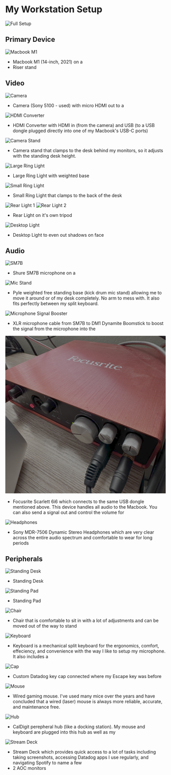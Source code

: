 # My Workstation Setup

![Full Setup](/images/Full_Setup.png)

## Primary Device

![Macbook M1](/images/Macbook.png)
- Macbook M1 (14-inch, 2021) on a
- Riser stand

## Video

![Camera](/images/Camera.png)
- Camera (Sony 5100 - used) with micro HDMI out to a

![HDMI Converter](/images/HDMIConverter.png)
- HDMI Converter with HDMI in (from the camera) and USB (to a USB dongle plugged directly into one of my Macbook's USB-C ports)

![Camera Stand](/images/CameraStand.png)
- Camera stand that clamps to the desk behind my monitors, so it adjusts with the standing desk height.

![Large Ring Light](/images/RingLight1.png)
- Large Ring Light with weighted base

![Small Ring Light](/images/RingLight2.png)
- Small Ring Light that clamps to the back of the desk

![Rear Light 1](/images/RearLights.png)
![Rear Light 2](/images/RearLights2.png)
- Rear Light on it's own tripod

![Desktop Light](/images/DesktopLight.png)
- Desktop Light to even out shadows on face

## Audio

![SM7B](/images/MicrophoneSMB7.png)
- Shure SM7B microphone on a

![Mic Stand](/images/MicStand.png)
- Pyle weighted free standing base (kick drum mic stand) allowing me to move it around or of my desk completely. No arm to mess with. It also fits perfectly between my split keyboard. 

![Microphone Signal Booster](/images/MicrophoneSignalBooster.png)
- XLR microphone cable from SM7B to DM1 Dynamite Boomstick to boost the signal from the microphone into the

![Audio Converter](/images/AudioConverter.png)
- Focusrite Scarlett 6i6 which connects to the same USB dongle mentioned above. This device handles all audio to the Macbook. You can also send a signal out and control the volume for

![Headphones](/images/Headphones.png)
- Sony MDR-7506 Dynamic Stereo Headphones which are very clear across the entire audio spectrum and comfortable to wear for long periods

## Peripherals

![Standing Desk](/images/StandingDesk.png)
- Standing Desk

![Standing Pad](/images/StandingDeskPad.png)
- Standing Pad

![Chair](/images/Chair.png)
- Chair that is comfortable to sit in with a lot of adjustments and can be moved out of the way to stand

![Keyboard](/images/Keyboard.png)
- Keyboard is a mechanical split keyboard for the ergonomics, comfort, effeciency, and convenience with the way I like to setup my microphone. It also includes a

![Cap](/images/CustomKeyCap.png)
- Custom Datadog key cap connected where my Escape key was before

![Mouse](/images/Mouse.png)
- Wired gaming mouse. I've used many mice over the years and have concluded that a wired (laser) mouse is always more reliable, accurate, and maintenance free.

![Hub](/images/PerepheralHub.png)
- CalDigit perepheral hub (like a docking station). My mouse and keyboard are plugged into this hub as well as my

![Stream Deck](/images/StreamDeck.png)
- Stream Deck which provides quick access to a lot of tasks including taking screenshots, accessing Datadog apps I use regularly, and navigating Spotify to name a few
- 2 AOC monitors



